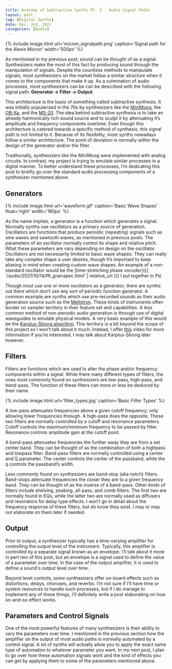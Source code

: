 ```yaml
---
title: Anatomy of Subtractive Synths Pt. I - Audio Signal Paths
layout: post
tag: [Digital Synths]
date: Dec. 3rd, 2021
categories: [Audio]
---
```


{% include image.html url='micron_signalpath.png' caption='Signal path for the Alesis Micron' width='500px' %}

As mentioned in my previous post, sound can be thought of as a signal. Synthesizers make the most of this fact by producing sound through the manipulation of signals. Despite the countless methods to manipulate signals, most synthesizers on the market follow a similar structure when it comes to the components that make it up. As a culmination of audio processes, most synthesizers can be can be described with the following signal path: **Generator -> Filter -> Output**.

This architecture is the basis of something called subtractive synthesis. It was initially popularized in the 70s by synthesizers like the [MiniMoog](https://www.vintagesynth.com/moog/moog.php), the [OB-Xa](https://www.vintagesynth.com/oberheim/obxa.php), and the [MS-20](https://www.vintagesynth.com/korg/ms20.php). The idea behind subtractive synthesis is to take an already harmonically rich sound source and to sculpt it by attenuating it’s amplitude and frequency components overtime. Even though this architecture is catered towards a specific method of synthesis, this signal path is not limited to it. Because of its flexibility, most synths nowadays follow a similar architecture. The point of deviation is normally within the design of the generator and/or the filter.

Traditionally, synthesizers like the MiniMoog were implemented with analog circuits. In contrast, my project is trying to emulate similar processes in a digital manner. To better understand these processes, I’m dedicating this post to briefly go over the standard audio processing components of a synthesizer mentioned above.

## Generators

{% include image.html url='waveform.gif' caption='Basic Wave Shapes' float='right' width='180px' %}

As the name implies, a generator is a function which generates a signal. Normally synths use oscillators as a primary source of generation. Oscillators are functions that produce periodic (repeating) signals such as sine waves and sawtooth waves, as mentioned in previous posts. The parameters of an oscillator normally control its shape and relative pitch. What these parameters are vary depending on design on the oscillator. Oscillators are not necessarily limited to basic wave shapes. They can really take any complex shape a user desires, though it’s important to keep aliasing in mind when creating custom wave shapes. An example of a non-standard oscillator would be the [time-stretching phase vocoder]({{ '/audio/2021/10/14/fft_grainspec.html' | relative_url }}) I put together in Pd.

Though most use one or more oscillators as a generator, there are synths out there which don’t use any sort of periodic function generator. A common example are synths which use pre-recorded sounds as their audio generation source such as the [Mellotron](https://www.soundonsound.com/reviews/mellotron-mkvi). These kinds of instruments often border on sampler territory in their feature set and capabilities. A less common method of non-periodic audio generation is through use of digital waveguides to emulate physical models. A very basic example of this would be the [Karplus-Strong algorithm](https://ccrma.stanford.edu/~jos/pasp/Karplus_Strong_Algorithm.html). This territory is a bit beyond the scope of this project so I won’t talk about it much. Instead, I offer [this](https://www.youtube.com/watch?v=ppx72p27JNU) video for more information if you’re interested. I may talk about Karplus-Strong later however.

## Filters

Filters are functions which are used to alter the phase and/or frequency components within a signal. While there many different types of filters, the ones most commonly found on synthesizers are low-pass, high-pass, and band-pass. The function of these filters can more or less be deduced by their name.

{% include image.html url='filter_types.jpg' caption='Basic Filter Types' %}

A low-pass attenuates frequencies above a given cutoff frequency, only allowing lower frequencies through. A high-pass does the opposite. These two filters are normally controlled by a cutoff and resonance parameters. Cutoff controls the maximum/minimum frequency to be passed by filter. Resonance controls amplitude gain at the cutoff point.

A band-pass attenuates frequencies the further away they are from a set center band. They can be thought of as the combination of both a highpass and lowpass filter. Band-pass filters are normally controlled using a center and Q parameter. The center controls the center of the passband, while the q controls the passband’s width.

Less commonly found on synthesizers are band-stop (aka notch) filters. Band-stops attenuate frequencies the closer they are to a given frequency band. They can be thought of as the inverse of a band-pass. Other kinds of filters include shelving, peaking, all-pass, and comb filters. The first two are normally found in EQs, while the latter two are normally used as diffusers and resonators for delay type effects. I won’t go in detail about the frequency response of these filters, but do know they exist. I may or may not elaborate on them later if needed.

## Output

Prior to output, a synthesizer typically has a time-varying amplifier for controlling the output level of the instrument. Typically, this amplifier is controlled by a separate signal known as an envelope. I’ll talk about it more in part two of this post, but an envelope is a signal used to define the value of a parameter over time. In the case of the output amplifier, it is used to define a sound's output level over time.

Beyond level controls, some synthesizers offer on-board effects such as distortions, delays, choruses, and reverbs. I’m not sure if I’ll have time or system resources to handle such processes, but if I do manage to implement any of these things, I’ll definitely write a post elaborating on how so-and-so effect works.

## Parameters and Control Signals

One of the most powerful features of many synthesizers is their ability to vary the parameters over time. I mentioned in the previous section how the amplifier on the output of most audio paths is normally automated by a control signal. A lot of synths will actually allow you to apply the exact same type of automation to whatever parameter you want. In my next post, I plan to go over how these automation signals work and the kind of effects you can get by applying them to some of the parameters mentioned above.
